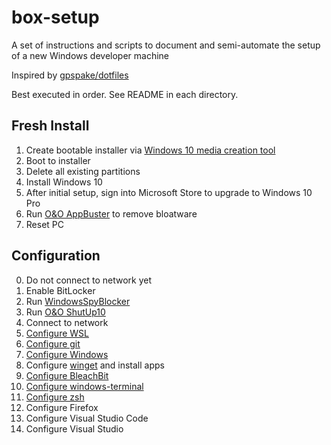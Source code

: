 # box-setup

A set of instructions and scripts to document and semi-automate the setup of a new Windows developer machine

Inspired by [gpspake/dotfiles](https://github.com/gpspake/dotfiles)

Best executed in order. See README in each directory.

## Fresh Install

 1. Create bootable installer via [Windows 10 media creation tool](https://www.microsoft.com/en-us/software-download/windows10)
 2. Boot to installer
 3. Delete all existing partitions
 4. Install Windows 10
 5. After initial setup, sign into Microsoft Store to upgrade to Windows 10 Pro
 6. Run [O&O AppBuster](https://www.oo-software.com/en/ooappbuster) to remove bloatware
 7. Reset PC

## Configuration

 0. Do not connect to network yet
 1. Enable BitLocker
 2. Run [WindowsSpyBlocker](https://github.com/crazy-max/WindowsSpyBlocker)
 3. Run [O&O ShutUp10](https://www.oo-software.com/en/shutup10)
 4. Connect to network
 5. [Configure WSL](https://github.com/collinbarrett/box-setup/tree/master/wsl)
 6. [Configure git](https://github.com/collinbarrett/box-setup/tree/master/git)
 7. [Configure Windows](https://github.com/collinbarrett/box-setup/tree/master/windows)
 8. Configure [winget](https://docs.microsoft.com/en-us/windows/package-manager/winget/) and install apps
 9. [Configure BleachBit](https://github.com/collinbarrett/box-setup/tree/master/bleachbit)
 10. [Configure windows-terminal](https://github.com/collinbarrett/box-setup/tree/master/windows-terminal)
 11. [Configure zsh](https://github.com/collinbarrett/box-setup/tree/master/zsh)
 12. Configure Firefox
 13. Configure Visual Studio Code
 14. Configure Visual Studio
